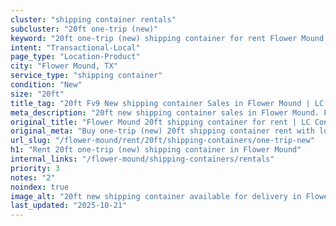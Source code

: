 ```yaml
---
cluster: "shipping container rentals"
subcluster: "20ft one-trip (new)"
keyword: "20ft one-trip (new) shipping container for rent Flower Mound, TX"
intent: "Transactional-Local"
page_type: "Location-Product"
city: "Flower Mound, TX"
service_type: "shipping container"
condition: "New"
size: "20ft"
title_tag: "20ft Fv9 New shipping container Sales in Flower Mound | LC Container"
meta_description: "20ft new shipping container sales in Flower Mound. Fast delivery, competitive pricing. Serving shipping containers area. Quote ID: YNS. Call (214) 524-4168 for your free quote today."
original_title: "Flower Mound 20ft shipping container for rent | LC Container"
original_meta: "Buy one-trip (new) 20ft shipping container rent with local delivery in Flower Mound, TX. LC Container — local Since 2003. Request a fast quote today."
url_slug: "/flower-mound/rent/20ft/shipping-containers/one-trip-new"
h1: "Rent 20ft one-trip (new) shipping container in Flower Mound"
internal_links: "/flower-mound/shipping-containers/rentals"
priority: 3
notes: "2"
noindex: true
image_alt: "20ft new shipping container available for delivery in Flower Mound"
last_updated: "2025-10-21"
---
```


<!-- TODO: Add unique city/inventory copy, images, and internal links here. -->
